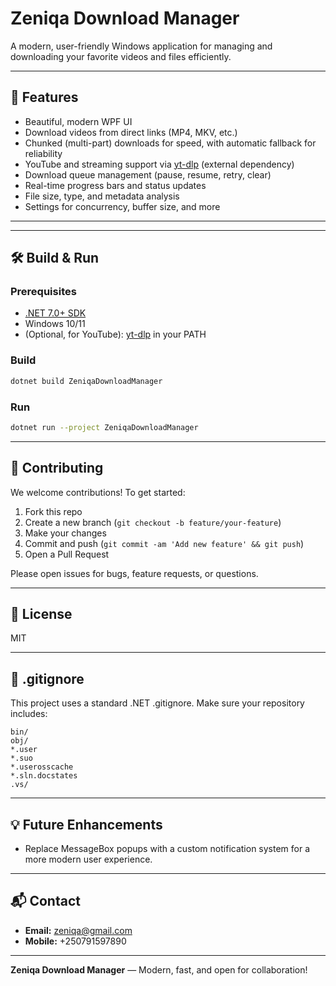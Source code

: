 # Zeniqa Download Manager

A modern, user-friendly Windows application for managing and downloading your favorite videos and files efficiently.

---

## 🚀 Features
- Beautiful, modern WPF UI
- Download videos  from direct links (MP4, MKV, etc.)
- Chunked (multi-part) downloads for speed, with automatic fallback for reliability
- YouTube and streaming support via [yt-dlp](https://github.com/yt-dlp/yt-dlp) (external dependency)
- Download queue management (pause, resume, retry, clear)
- Real-time progress bars and status updates
- File size, type, and metadata analysis
- Settings for concurrency, buffer size, and more


---



---

## 🛠️ Build & Run

### Prerequisites
- [.NET 7.0+ SDK](https://dotnet.microsoft.com/download)
- Windows 10/11
- (Optional, for YouTube): [yt-dlp](https://github.com/yt-dlp/yt-dlp) in your PATH

### Build
```sh
dotnet build ZeniqaDownloadManager
```

### Run
```sh
dotnet run --project ZeniqaDownloadManager
```

---

## 🤝 Contributing
We welcome contributions! To get started:
1. Fork this repo
2. Create a new branch (`git checkout -b feature/your-feature`)
3. Make your changes
4. Commit and push (`git commit -am 'Add new feature' && git push`)
5. Open a Pull Request

Please open issues for bugs, feature requests, or questions.

---

## 📄 License
MIT

---

## 📂 .gitignore
This project uses a standard .NET .gitignore. Make sure your repository includes:

```
bin/
obj/
*.user
*.suo
*.userosscache
*.sln.docstates
.vs/
```

---

## 💡 Future Enhancements
- Replace MessageBox popups with a custom notification system for a more modern user experience.

---

## 📬 Contact
- **Email:** zeniqa@gmail.com
- **Mobile:** +250791597890

---

**Zeniqa Download Manager** — Modern, fast, and open for collaboration! 
